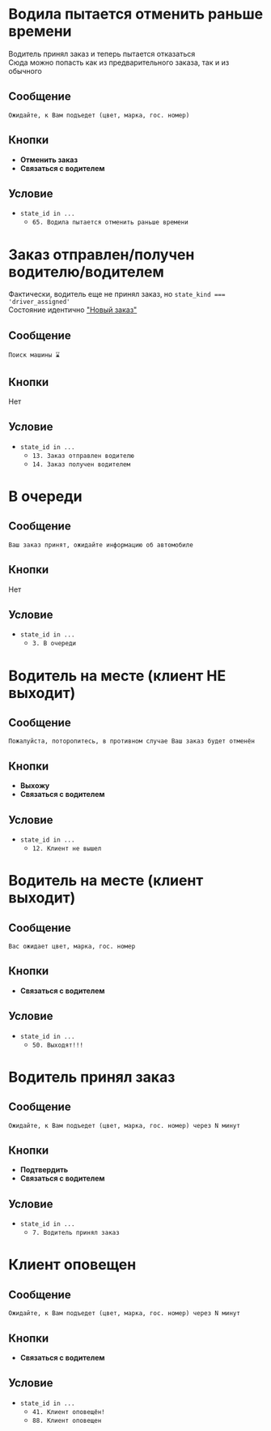 Водила пытается отменить раньше времени
=======================================

Водитель принял заказ и теперь пытается отказаться  
Сюда можно попасть как из предварительного заказа, так и из обычного

## Сообщение
```
Ожидайте, к Вам подъедет (цвет, марка, гос. номер)
```

## Кнопки
- **Отменить заказ**
- **Связаться с водителем**

## Условие
- `state_id in ...`
  - `65. Водила пытается отменить раньше времени`

Заказ отправлен/получен водителю/водителем
==========================================

Фактически, водитель еще не принял заказ, но `state_kind === 'driver_assigned'`  
Состояние идентично ["Новый заказ"](STATE_KINDS#новый-заказ)

## Сообщение
```
Поиск машины ⌛
```

## Кнопки
Нет

## Условие
- `state_id in ...`
  - `13. Заказ отправлен водителю`
  - `14. Заказ получен водителем`

В очереди
=========

## Сообщение
```
Ваш заказ принят, ожидайте информацию об автомобиле
```

## Кнопки
Нет

## Условие
- `state_id in ...`
  - `3. В очереди`

Водитель на месте (клиент НЕ выходит)
=====================================

## Сообщение
```
Пожалуйста, поторопитесь, в противном случае Ваш заказ будет отменён
```

## Кнопки
- **Выхожу**
- **Связаться с водителем**

## Условие
- `state_id in ...`
  - `12. Клиент не вышел`

Водитель на месте (клиент выходит)
==================================

## Сообщение
```
Вас ожидает цвет, марка, гос. номер
```

## Кнопки
- **Связаться с водителем**

## Условие
- `state_id in ...`
  - `50. Выходят!!!`

Водитель принял заказ
=====================

## Сообщение
```
Ожидайте, к Вам подъедет (цвет, марка, гос. номер) через N минут
```

## Кнопки
- **Подтвердить**
- **Связаться с водителем**

## Условие
- `state_id in ...`
  - `7. Водитель принял заказ`

Клиент оповещен
===============

## Сообщение
```
Ожидайте, к Вам подъедет (цвет, марка, гос. номер) через N минут
```

## Кнопки
- **Связаться с водителем**

## Условие
- `state_id in ...`
  - `41. Клиент оповещён!`
  - `88. Клиент оповещен`

